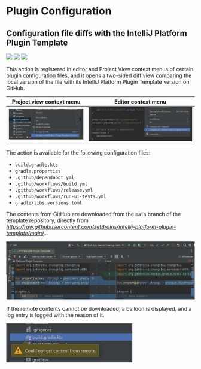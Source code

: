 # Plugin Configuration

## Configuration file diffs with the IntelliJ Platform Plugin Template

![](https://img.shields.io/badge/diffview-orange) ![](https://img.shields.io/badge/since-0.3.0-blue) [![](https://img.shields.io/badge/implementation-CompareConfigFileWithPluginTemplateAction-blue)](../src/main/java/com/picimako/justkitting/action/diff/CompareConfigFileWithPluginTemplateAction.java)

This action is registered in editor and Project View context menus of certain plugin configuration files,
and it opens a two-sided diff view comparing the local version of the file with its IntelliJ Platform Plugin Template version on GitHub.

| Project view context menu                                                                                                    | Editor context menu                                                                                              |
|------------------------------------------------------------------------------------------------------------------------------|------------------------------------------------------------------------------------------------------------------|
| ![compare_with_template_project_view_context_menu_action](assets/compare_with_template_project_view_context_menu_action.png) | ![compare_with_template_editor_context_menu_action](assets/compare_with_template_editor_context_menu_action.png) |


The action is available for the following configuration files:
- `build.gradle.kts`
- `gradle.properties`
- `.github/dependabot.yml`
- `.github/workflows/build.yml`
- `.github/workflows/release.yml`
- `.github/workflows/run-ui-tests.yml`
- `gradle/libs.versions.toml`

The contents from GitHub are downloaded from the `main` branch of the template repository, directly from *https://raw.githubusercontent.com/JetBrains/intellij-platform-plugin-template/main/...*

![compare_with_template_diff_view](assets/compare_with_template_diff_view.png)

If the remote contents cannot be downloaded, a balloon is displayed, and a log entry is logged with the reason of it.

![compare_with_template_error_balloon](assets/compare_with_template_error_balloon.png)

